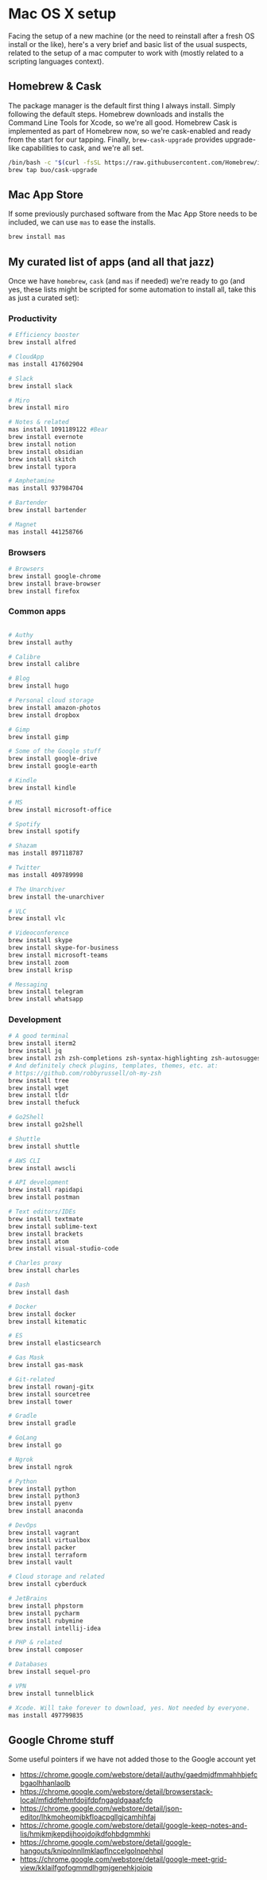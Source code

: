 # Mac OS X setup
Facing the setup of a new machine (or the need to reinstall after a fresh OS install or the like), here's a very brief and basic list of the usual suspects, related to the setup of a mac computer to work with (mostly related to a scripting languages context).

## Homebrew & Cask
The package manager is the default first thing I always install. Simply following the default steps. Homebrew downloads and installs the Command Line Tools for Xcode, so we're all good. Homebrew Cask is implemented as part of Homebrew now, so we're cask-enabled and ready from the start for our tapping. Finally, `brew-cask-upgrade` provides upgrade-like capabilities to cask, and we're all set.
```bash
/bin/bash -c "$(curl -fsSL https://raw.githubusercontent.com/Homebrew/install/HEAD/install.sh)"
brew tap buo/cask-upgrade
```
## Mac App Store
If some previously purchased software from the Mac App Store needs to be included, we can use `mas` to ease the installs.

```bash
brew install mas
```

## My curated list of apps (and all that jazz)
Once we have `homebrew`, `cask` (and `mas` if needed) we're ready to go (and yes, these lists might be scripted for some automation to install all, take this as just a curated set):

### Productivity

```bash
# Efficiency booster
brew install alfred

# CloudApp
mas install 417602904

# Slack
brew install slack

# Miro
brew install miro

# Notes & related
mas install 1091189122 #Bear
brew install evernote
brew install notion
brew install obsidian
brew install skitch
brew install typora

# Amphetamine
mas install 937984704

# Bartender
brew install bartender

# Magnet
mas install 441258766
```
### Browsers

```bash
# Browsers
brew install google-chrome
brew install brave-browser
brew install firefox
```

### Common apps

```bash

# Authy
brew install authy

# Calibre
brew install calibre

# Blog
brew install hugo

# Personal cloud storage
brew install amazon-photos
brew install dropbox

# Gimp
brew install gimp

# Some of the Google stuff
brew install google-drive
brew install google-earth

# Kindle
brew install kindle

# MS
brew install microsoft-office

# Spotify
brew install spotify

# Shazam
mas install 897118787

# Twitter
mas install 409789998

# The Unarchiver
brew install the-unarchiver

# VLC
brew install vlc

# Videoconference
brew install skype
brew install skype-for-business
brew install microsoft-teams
brew install zoom
brew install krisp

# Messaging
brew install telegram
brew install whatsapp
```

### Development

```bash
# A good terminal
brew install iterm2
brew install jq
brew install zsh zsh-completions zsh-syntax-highlighting zsh-autosuggestions
# And definitely check plugins, templates, themes, etc. at:
# https://github.com/robbyrussell/oh-my-zsh
brew install tree
brew install wget
brew install tldr
brew install thefuck

# Go2Shell
brew install go2shell

# Shuttle
brew install shuttle 

# AWS CLI
brew install awscli

# API development
brew install rapidapi
brew install postman

# Text editors/IDEs
brew install textmate
brew install sublime-text
brew install brackets
brew install atom
brew install visual-studio-code

# Charles proxy
brew install charles

# Dash
brew install dash

# Docker
brew install docker
brew install kitematic

# ES
brew install elasticsearch

# Gas Mask
brew install gas-mask

# Git-related
brew install rowanj-gitx
brew install sourcetree
brew install tower

# Gradle
brew install gradle

# GoLang
brew install go

# Ngrok
brew install ngrok

# Python
brew install python
brew install python3
brew install pyenv
brew install anaconda

# DevOps
brew install vagrant
brew install virtualbox
brew install packer
brew install terraform
brew install vault

# Cloud storage and related
brew install cyberduck

# JetBrains
brew install phpstorm
brew install pycharm
brew install rubymine
brew install intellij-idea

# PHP & related
brew install composer

# Databases
brew install sequel-pro

# VPN
brew install tunnelblick

# Xcode. Will take forever to download, yes. Not needed by everyone.
mas install 497799835
```

## Google Chrome stuff

Some useful pointers if we have not added those to the Google account yet

- https://chrome.google.com/webstore/detail/authy/gaedmjdfmmahhbjefcbgaolhhanlaolb
- https://chrome.google.com/webstore/detail/browserstack-local/mfiddfehmfdojjfdpfngagldgaaafcfo
- https://chrome.google.com/webstore/detail/json-editor/lhkmoheomjbkfloacpgllgjcamhihfaj
- https://chrome.google.com/webstore/detail/google-keep-notes-and-lis/hmjkmjkepdijhoojdojkdfohbdgmmhki
- https://chrome.google.com/webstore/detail/google-hangouts/knipolnnllmklapflnccelgolnpehhpl
- https://chrome.google.com/webstore/detail/google-meet-grid-view/kklailfgofogmmdlhgmjgenehkjoioip
